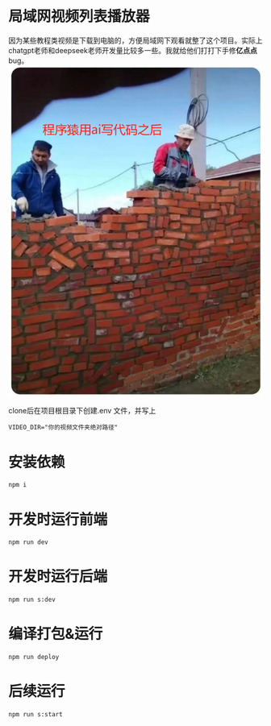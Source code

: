 # 局域网视频列表播放器

因为某些教程类视频是下载到电脑的，方便局域网下观看就整了这个项目。实际上chatgpt老师和deepseek老师开发量比较多一些。我就给他们打打下手修**亿点点**bug。
![ai写代码](./public/ai.png)


clone后在项目根目录下创建.env 文件，并写上

```
VIDEO_DIR="你的视频文件夹绝对路径"
```

# 安装依赖

```
npm i
```

# 开发时运行前端

```
npm run dev
```

# 开发时运行后端

```
npm run s:dev
```

# 编译打包&运行

```
npm run deploy
```

# 后续运行

```
npm run s:start
```
